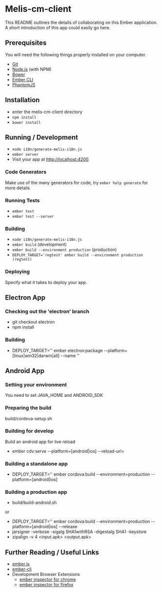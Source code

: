 # Melis-cm-client

This README outlines the details of collaborating on this Ember application.
A short introduction of this app could easily go here.

## Prerequisites

You will need the following things properly installed on your computer.

* [Git](http://git-scm.com/)
* [Node.js](http://nodejs.org/) (with NPM)
* [Bower](http://bower.io/)
* [Ember CLI](http://www.ember-cli.com/)
* [PhantomJS](http://phantomjs.org/)

## Installation

* enter the melis-cm-client directory
* `npm install`
* `bower install`

## Running / Development

* `node i18n/generate-melis-i18n.js`
* `ember server`
* Visit your app at [http://localhost:4200](http://localhost:4200).

### Code Generators

Make use of the many generators for code, try `ember help generate` for more details

### Running Tests

* `ember test`
* `ember test --server`

### Building

* `node i18n/generate-melis-i18n.js`
* `ember build` (development)
* `ember build --environment production` (production)
* `DEPLOY_TARGET='regtest' ember build --environment production (regtest)`

### Deploying

Specify what it takes to deploy your app.


## Electron App

### Checking out the 'electron' branch

* git checkout electron
* npm install

### Building

* DEPLOY_TARGET='<target>' ember electron:package  --platform=[linux|win32|darwin|all] --name '<app-name>'

## Android App

### Setting your environment

You need to set JAVA_HOME and ANDROID_SDK

### Preparing the build

build/cordova-setup.sh

### Building for develop

Build an android app for live reload

* ember cdv:serve --platform=[android|ios] --reload-url=<url>

###  Building a standalone app

* DEPLOY_TARGET='<target>' ember cordova:build --environment=production --platform=[android|ios]

###  Building a production app

* build/build-android.sh <target> <version-number> <signing-key-password>

or

* DEPLOY_TARGET='<target>' ember cordova:build --environment=production --platform=[android|ios] --release
* jarsigner -verbose -sigalg SHA1withRSA -digestalg SHA1 -keystore <path-to-keystore> <path-to-apk> <key-id>
* zipalign -v 4 <input.apk> <output.apk>

## Further Reading / Useful Links

* [ember.js](http://emberjs.com/)
* [ember-cli](http://www.ember-cli.com/)
* Development Browser Extensions
  * [ember inspector for chrome](https://chrome.google.com/webstore/detail/ember-inspector/bmdblncegkenkacieihfhpjfppoconhi)
  * [ember inspector for firefox](https://addons.mozilla.org/en-US/firefox/addon/ember-inspector/)
